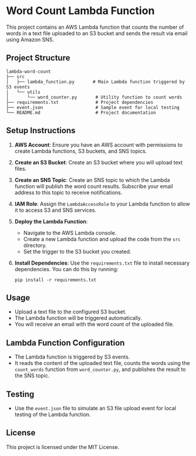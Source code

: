 # Word Count Lambda Function

This project contains an AWS Lambda function that counts the number of words in a text file uploaded to an S3 bucket and sends the result via email using Amazon SNS.

## Project Structure

```
lambda-word-count
├── src
│   ├── lambda_function.py       # Main Lambda function triggered by S3 events
│   └── utils
│       └── word_counter.py       # Utility function to count words
├── requirements.txt              # Project dependencies
├── event.json                    # Sample event for local testing
└── README.md                     # Project documentation
```

## Setup Instructions

1. **AWS Account**: Ensure you have an AWS account with permissions to create Lambda functions, S3 buckets, and SNS topics.

2. **Create an S3 Bucket**: Create an S3 bucket where you will upload text files.

3. **Create an SNS Topic**: Create an SNS topic to which the Lambda function will publish the word count results. Subscribe your email address to this topic to receive notifications.

4. **IAM Role**: Assign the `LambdaAccessRole` to your Lambda function to allow it to access S3 and SNS services.

5. **Deploy the Lambda Function**:
   - Navigate to the AWS Lambda console.
   - Create a new Lambda function and upload the code from the `src` directory.
   - Set the trigger to the S3 bucket you created.

6. **Install Dependencies**: Use the `requirements.txt` file to install necessary dependencies. You can do this by running:
   ```
   pip install -r requirements.txt
   ```

## Usage

- Upload a text file to the configured S3 bucket.
- The Lambda function will be triggered automatically.
- You will receive an email with the word count of the uploaded file.

## Lambda Function Configuration

- The Lambda function is triggered by S3 events.
- It reads the content of the uploaded text file, counts the words using the `count_words` function from `word_counter.py`, and publishes the result to the SNS topic.

## Testing

- Use the `event.json` file to simulate an S3 file upload event for local testing of the Lambda function.

## License

This project is licensed under the MIT License.